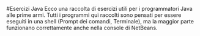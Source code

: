 #Esercizi Java
Ecco una raccolta di esercizi utili per i programmatori Java alle prime armi. Tutti i programmi qui raccolti sono pensati per essere eseguiti in una shell (Prompt dei comandi, Terminale), ma la maggior parte funzionano correttamente anche nella console di NetBeans.
